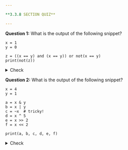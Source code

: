 ```yaml
---

**3.3.8 SECTION QUIZ**

---
```


**Question 1:** What is the output of the following snippet?

```
x = 1
y = 0

z = ((x == y) and (x == y)) or not(x == y)
print(not(z))

```

<details>
  <summary>Check</summary>
  ```Output
  False
  ```
</details>

**Question 2:** What is the output of the following snippet?

```
x = 4
y = 1

a = x & y
b = x | y
c = ~x  # tricky!
d = x ^ 5
e = x >> 2
f = x << 2

print(a, b, c, d, e, f)

```

<details>
  <summary>Check</summary>
  ```Output
  0 5 -5 1 1 16
  ```
</details>
